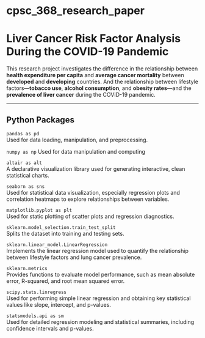 # cpsc_368_research_paper

# Liver Cancer Risk Factor Analysis During the COVID-19 Pandemic

This research project investigates the difference in the relationship between **health expenditure per capita** and **average cancer mortality** between **developed** and **developing** countries. And the relationship between lifestyle factors—**tobacco use**, **alcohol consumption**, and **obesity rates**—and the **prevalence of liver cancer** during the COVID-19 pandemic. 

---

## Python Packages

`pandas as pd`  
  Used for data loading, manipulation, and preprocessing. 
  
`numpy as np`
  Used for data manipulation and computing
  
`altair as alt`  
  A declarative visualization library used for generating interactive, clean statistical charts. 
  
`seaborn as sns`  
  Used for statistical data visualization, especially regression plots and correlation heatmaps to explore relationships between variables.

`matplotlib.pyplot as plt`  
  Used for static plotting of scatter plots and regression diagnostics. 

`sklearn.model_selection.train_test_split`  
  Splits the dataset into training and testing sets.

`sklearn.linear_model.LinearRegression`  
  Implements the linear regression model used to quantify the relationship between lifestyle factors and lung cancer prevalence.

`sklearn.metrics`  
  Provides functions to evaluate model performance, such as mean absolute error, R-squared, and root mean squared error.

`scipy.stats.linregress`  
  Used for performing simple linear regression and obtaining key statistical values like slope, intercept, and p-values.
  
`statsmodels.api as sm`  
  Used for detailed regression modeling and statistical summaries, including confidence intervals and p-values.
